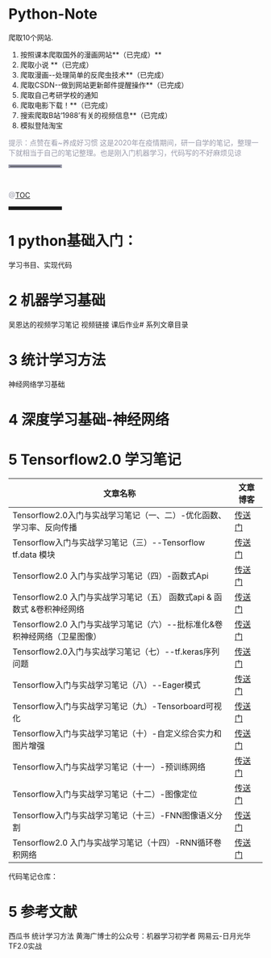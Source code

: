 # Python-Note
爬取10个网站.
1. 按照课本爬取国外的漫画网站**（已完成）**
2. 爬取小说 **（已完成）
3. 爬取漫画--处理简单的反爬虫技术**（已完成）
4. 爬取CSDN--做到网站更新邮件提醒操作**（已完成）
5. 爬取自己考研学校的通知
6. 爬取电影下载！**（已完成）
7. 搜索爬取B站‘1988’有关的视频信息**（已完成）
8. 模拟登陆淘宝

<font color=#999AAA >提示：点赞在看~养成好习惯
这是2020年在疫情期间，研一自学的笔记，整理一下就相当于自己的笔记整理。也是刚入门机器学习，代码写的不好麻烦见谅
<hr style=" border:solid; width:100px; height:1px;" color=#000000 size=1">
<br>  

@[TOC](目录)

</font>

<hr style=" border:solid; width:100px; height:1px;" color=#000000 size=1">

#  1 python基础入门：
学习书目、实现代码

# 2 机器学习基础
吴恩达的视频学习笔记
视频链接
课后作业# 系列文章目录

# 3 统计学习方法 

 神经网络学习基础
## 
# 4 深度学习基础-神经网络 

# 5 Tensorflow2.0 学习笔记 
| 文章名称 |文章博客|
|--|--|
| Tensorflow2.0入门与实战学习笔记（一、二）-优化函数、学习率、反向传播 | [传送门](https://blog.csdn.net/qq_37457202/article/details/107761309) |<br>  
| Tensorflow入门与实战学习笔记（三）--Tensorflow tf.data 模块 | [传送门](https://blog.csdn.net/qq_37457202/article/details/107900693) |<br>  
| Tensorflow2.0 入门与实战学习笔记（四）-函数式Api | [传送门](https://blog.csdn.net/qq_37457202/article/details/107786262) |<br> 
|Tensorflow2.0 入门与实战学习笔记（五） 函数式api & 函数式 &卷积神经网络 | [传送门](https://blog.csdn.net/qq_37457202/article/details/107902173) |<br> 
| Tensorflow2.0 入门与实战学习笔记（六）--批标准化&卷积神经网络（卫星图像）| [传送门](https://blog.csdn.net/qq_37457202/article/details/107896747) |<br> 
| Tensorflow2.0入门与实战学习笔记（七）--tf.keras序列问题 | [传送门](https://blog.csdn.net/qq_37457202/article/details/107908126) |<br> 
| Tensorflow入门与实战学习笔记（八）--Eager模式| [传送门](https://blog.csdn.net/qq_37457202/article/details/107915518) |<br> 
| Tensorflow入门与实战学习笔记（九）-Tensorboard可视化| [传送门](https://blog.csdn.net/qq_37457202/article/details/107928482) |<br> 
| Tensorflow入门与实战学习笔记（十）-自定义综合实力和图片增强| [传送门](https://blog.csdn.net/qq_37457202/article/details/107946245) |<br> 
| Tensorflow入门与实战学习笔记（十一）-预训练网络| [传送门](https://blog.csdn.net/qq_37457202/article/details/107959112) |<br> 
|Tensorflow入门与实战学习笔记（十二）-图像定位| [传送门](https://blog.csdn.net/qq_37457202/article/details/107982139) |<br> 
| Tensorflow入门与实战学习笔记（十三）-FNN图像语义分割| [传送门](https://blog.csdn.net/qq_37457202/article/details/108020509) |<br> 
| Tensorflow2.0 入门与实战学习笔记（十四）-RNN循环卷积网络 | [传送门](https://blog.csdn.net/qq_37457202/article/details/108183601) |<br>  
代码笔记仓库：


# 5  参考文献<br>  
西瓜书
统计学习方法
黄海广博士的公众号：机器学习初学者
网易云-日月光华 TF2.0实战
